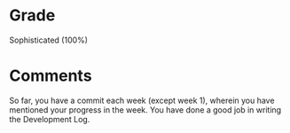 # Grade

Sophisticated (100%)

# Comments

So far, you have a commit each week (except week 1), wherein you have mentioned your progress in the week. You have done a good job in writing the Development Log.
